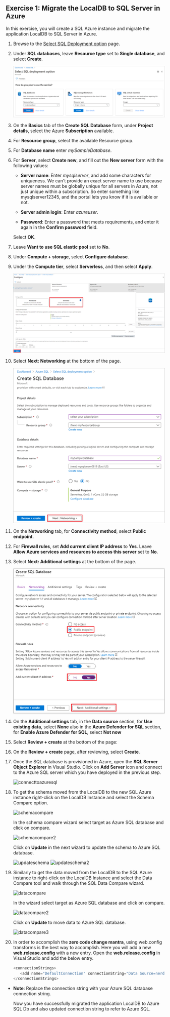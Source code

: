 ## Exercise 1: Migrate the LocalDB to SQL Server in Azure

In this exercise, you will create a SQL Azure instance and migrate the application LocalDB to SQL Server in Azure.

1. Browse to the [Select SQL Deployment option](https://portal.azure.com/#create/Microsoft.AzureSQL) page. 

1. Under **SQL databases**, leave **Resource type** set to **Single database**, and select **Create**. 

    ![Iimage.](https://raw.githubusercontent.com/CloudLabs-MOC/azuredevopslabs/az400-badri/labs/vstsextend/aspnetmodernize/images/select-deployment.png) 

1. On the **Basics** tab of the **Create SQL Database** form, under **Project details**, select the Azure **Subscription** available. 

1. For **Resource group**, select the available Resource group. 

1. For **Database name** enter *mySampleDatabase*. 

1. For **Server**, select **Create new**, and fill out the **New server** form with the following values: 

    - **Server name**: Enter *mysqlserver*, and add some characters for uniqueness. We can't provide an exact server name to use because server names must be globally unique for all servers in Azure, not just unique within a subscription. So enter something like mysqlserver12345, and the portal lets you know if it is available or not. 

    - **Server admin login**: Enter *azureuser*. 

    - **Password**: Enter a password that meets requirements, and enter it again in the **Confirm password** field. 

    Select **OK**. 

1. Leave **Want to use SQL elastic pool** set to **No**. 

1. Under **Compute + storage**, select **Configure database**. 

1. Under the **Compute tier**, select **Serverless**, and then select **Apply**. 

    ![Iimage.](https://raw.githubusercontent.com/CloudLabs-MOC/azuredevopslabs/az400-badri/labs/vstsextend/aspnetmodernize/images/configure-database.png) 

1. Select **Next: Networking** at the bottom of the page. 

    ![Iimage.](https://raw.githubusercontent.com/CloudLabs-MOC/azuredevopslabs/az400-badri/labs/vstsextend/aspnetmodernize/images/new-sql-database-basics.png) 

1. On the **Networking** tab, for **Connectivity method**, select **Public endpoint**. 

1. For **Firewall rules**, set **Add current client IP address** to **Yes**. Leave **Allow Azure services and resources to access this server** set to **No**. 

1. Select **Next: Additional settings** at the bottom of the page. 

    ![Iimage.](https://raw.githubusercontent.com/CloudLabs-MOC/azuredevopslabs/az400-badri/labs/vstsextend/aspnetmodernize/images/networking.png) 

1. On the **Additional settings** tab, in the **Data source** section, for **Use existing data**, select **None** also in the **Azure Defender for SQL** section, for **Enable Azure Defender for SQL**, select **Not now** 

1. Select **Review + create** at the bottom of the page: 

1. On the **Review + create** page, after reviewing, select **Create**.


1. Once the SQL database is provisioned in Azure, open the **SQL Server Object Explorer** in Visual Studio. Click on **Add Server** icon and connect to the Azure SQL server which you have deployed in the previous step.

    ![connecttoazuresql](images/connecttoazuresql.png)
1. To get the schema moved from the LocalDB to the new SQL Azure instance right-click on the LocalDB Instance and select the Schema Compare option.

   ![schemacompare](images/schemacompare.png)

   In the schema compare wizard select target as Azure SQL database and click on compare.

   ![schemacompare2](images/schemacompare2.png)

   Click on **Update** in the next wizard to update the schema to Azure SQL database.

   ![updateschema](images/updateschema.png)
   ![updateschema2](images/updateschema2.png)

1. Similarly to get the data moved from the LocalDB to the SQL Azure instance to right-click on the LocalDB Instance and select the Data Compare tool and walk through the SQL Data Compare wizard.

      ![datacompare](images/datacompare.png)

   In the wizard select target as Azure SQL database and click on compare.

      ![datacompare2](images/datacompare2.png)

   Click on **Update** to move data to Azure SQL database.

      ![datacompare3](images/datacompare3.png)

1. In order to accomplish the **zero code change mantra**, using web.config transforms is the best way to accomplish. Here you will add a new **web.release.config** with a new entry. Open the **web.release.config** in Visual Studio and add the below entry.

   ```csharp
   <connectionStrings>
      <add name="DefaultConnection" connectionString="Data Source=nerddinnerlabsql.database.windows.net;Initial Catalog=nerddinnerlab;Integrated Security=False;User ID=yourUserID;Password=yourdbpassword;Connect Timeout=30;Encrypt=True;TrustServerCertificate=False;ApplicationIntent=ReadWrite;MultiSubnetFailover=False" providerName="System.Data.SqlClient" xdt:Transform="SetAttributes" xdt:Locator="Match(name)"/>
   </connectionStrings>
   ```

- **Note**: Replace the connection string with your Azure SQL database connection string.

  Now you have successfully migrated the application LocalDB to Azure SQL Db and also updated connection string to refer to Azure SQL.

